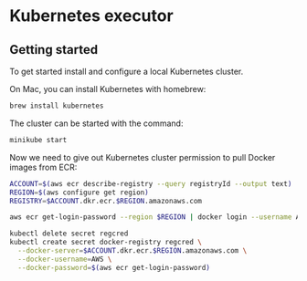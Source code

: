 # Kubernetes executor

## Getting started

To get started install and configure a local Kubernetes cluster.

On Mac, you can install Kubernetes with homebrew:

```sh
brew install kubernetes
```

The cluster can be started with the command:

```sh
minikube start
```

Now we need to give out Kubernetes cluster permission to pull Docker images from ECR:

```sh
ACCOUNT=$(aws ecr describe-registry --query registryId --output text)
REGION=$(aws configure get region)
REGISTRY=$ACCOUNT.dkr.ecr.$REGION.amazonaws.com

aws ecr get-login-password --region $REGION | docker login --username AWS --password-stdin $REGISTRY

kubectl delete secret regcred
kubectl create secret docker-registry regcred \
  --docker-server=$ACCOUNT.dkr.ecr.$REGION.amazonaws.com \
  --docker-username=AWS \
  --docker-password=$(aws ecr get-login-password)
```
